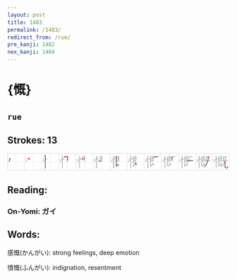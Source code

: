 ```yaml
---
layout: post
title: 1483
permalink: /1483/
redirect_from: /rue/
pre_kanji: 1482
nex_kanji: 1484
---
```


# {慨}

## `rue`

## Strokes: 13

<div class="stroke"><img src="../images/E685A8.png" /></div>

## Reading:

### On-Yomi: ガイ

## Words:

感慨(かんがい): strong feelings, deep emotion

憤慨(ふんがい): indignation, resentment
